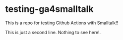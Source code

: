 # testing-ga4smalltalk

This is a repo for testing Github Actions with Smalltalk!!

This is just a second line. Nothing to see here!.
